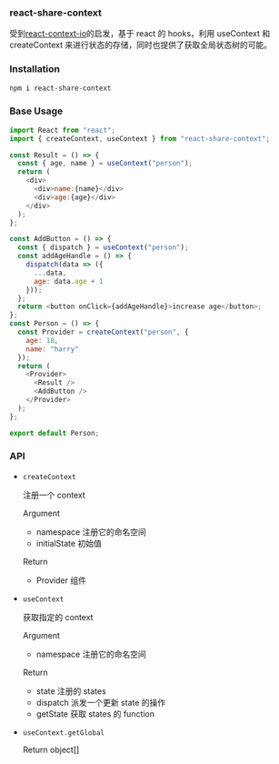 ### react-share-context

受到[react-context-io](https://github.com/yesmeck/react-context-io)的启发，基于 react 的 hooks，利用 useContext 和 createContext 来进行状态的存储，同时也提供了获取全局状态树的可能。

### Installation

```bash
npm i react-share-context
```

### Base Usage

```js
import React from "react";
import { createContext, useContext } from "react-share-context";

const Result = () => {
  const { age, name } = useContext("person");
  return (
    <div>
      <div>name:{name}</div>
      <div>age:{age}</div>
    </div>
  );
};

const AddButton = () => {
  const { dispatch } = useContext("person");
  const addAgeHandle = () => {
    dispatch(data => ({
      ...data,
      age: data.age + 1
    }));
  };
  return <button onClick={addAgeHandle}>increase age</button>;
};
const Person = () => {
  const Provider = createContext("person", {
    age: 18,
    name: "harry"
  });
  return (
    <Provider>
      <Result />
      <AddButton />
    </Provider>
  );
};

export default Person;
```

### API

- `createContext`
  
  注册一个 context

  Argument

  - namespace 注册它的命名空间
  - initialState 初始值

  Return

  - Provider 组件

- `useContext`
  
  获取指定的 context

  Argument

  - namespace 注册它的命名空间

  Return

  - state 注册的 states
  - dispatch 派发一个更新 state 的操作
  - getState 获取 states 的 function

- `useContext.getGlobal`

  Return object[]
